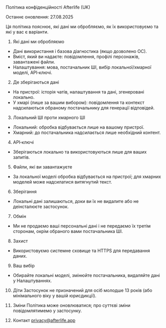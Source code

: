Політика конфіденційності Afterlife (UK)

Останнє оновлення: 27.08.2025

Ця політика пояснює, які дані ми обробляємо, як їх використовуємо та які у вас є варіанти.

1. Які дані ми обробляємо
- Дані використання і базова діагностика (якщо дозволено ОС).
- Вміст, який ви надаєте: повідомлення, профілі персонажів, завантажені файли.
- Налаштування: мова, постачальник ШІ, вибір локальної/хмарної моделі, API‑ключі.

2. Де зберігаються дані
- На пристрої: історія чатів, налаштування та дані, згенеровані локально.
- У хмарі (лише за вашим вибором): повідомлення та контекст надсилаються обраному постачальнику для генерації відповідей.

3. Локальний ШІ проти хмарного ШІ
- Локальний: обробка відбувається лише на вашому пристрої.
- Хмарний: до постачальника надсилається лише необхідний контент.

4. API‑ключі
- Зберігаються локально та використовуються лише для ваших запитів.

5. Файли, які ви завантажуєте
- За локальної моделі обробка відбувається на пристрої; для хмарних моделей може надсилатися витягнутий текст.

6. Зберігання
- Локальні дані залишаються, доки ви їх не видалите або не деінсталюєте застосунок.

7. Обмін
- Ми не продаємо ваші персональні дані і не передаємо їх третім сторонам, окрім обраного вами постачальника ШІ.

8. Захист
- Використовуємо системне сховище та HTTPS для передавання даних.

9. Ваш вибір
- Обирайте локальні моделі, змінюйте постачальника, видаляйте дані у Налаштуваннях.

10. Діти
Застосунок не призначений для осіб молодше 13 років (або мінімального віку у вашій юрисдикції).

11. Зміни
Політика може оновлюватися; про суттєві зміни повідомлятимемо у застосунку.

12. Контакт
privacy@afterlife.app


